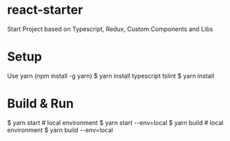 # react-starter
Start Project based on Typescript, Redux, Custom Components and Libs

# Setup
Use yarn (npm install -g yarn)
$ yarn install typescript tslint
$ yarn install

# Build & Run
$ yarn start # local environment
$ yarn start --env=local
$ yarn build # local environment
$ yarn build --env=local
